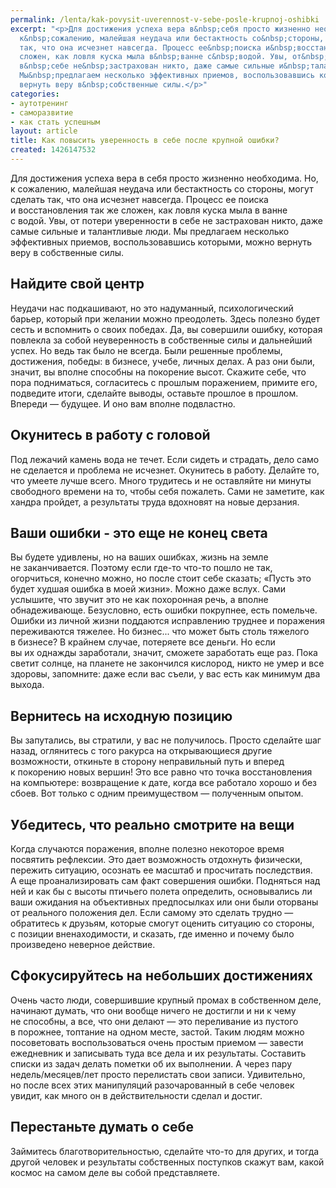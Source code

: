 ```yaml
---
permalink: /lenta/kak-povysit-uverennost-v-sebe-posle-krupnoj-oshibki
excerpt: "<p>Для достижения успеха вера в&nbsp;себя просто жизненно необходима. Но,
  к&nbsp;сожалению, малейшая неудача или бестактность со&nbsp;стороны, могут сделать
  так, что она исчезнет навсегда. Процесс ее&nbsp;поиска и&nbsp;восстановления так&nbsp;же
  сложен, как ловля куска мыла в&nbsp;ванне с&nbsp;водой. Увы, от&nbsp;потери уверенности
  в&nbsp;себе не&nbsp;застрахован никто, даже самые сильные и&nbsp;талантливые люди.
  Мы&nbsp;предлагаем несколько эффективных приемов, воспользовавшись которыми, можно
  вернуть веру в&nbsp;собственные силы.</p>"
categories:
- аутотренинг
- саморазвитие
- как стать успешным
layout: article
title: Как повысить уверенность в себе после крупной ошибки?
created: 1426147532
---
```

Для достижения успеха вера в себя просто жизненно необходима. Но, к сожалению, малейшая неудача или бестактность со стороны, могут сделать так, что она исчезнет навсегда. Процесс ее поиска и восстановления так же сложен, как ловля куска мыла в ванне с водой. Увы, от потери уверенности в себе не застрахован никто, даже самые сильные и талантливые люди. Мы предлагаем несколько эффективных приемов, воспользовавшись которыми, можно вернуть веру в собственные силы.

## Найдите свой центр ##

Неудачи нас подкашивают, но это надуманный, психологический барьер, который при желании можно преодолеть. Здесь полезно будет сесть и вспомнить о своих победах. Да, вы совершили ошибку, которая повлекла за собой неуверенность в собственные силы и дальнейший успех. Но ведь так было не всегда. Были решенные проблемы, достижения, победы: в бизнесе, учебе, личных делах. А раз они были, значит, вы вполне способны на покорение высот. Скажите себе, что пора подниматься, согласитесь с прошлым поражением, примите его, подведите итоги, сделайте выводы, оставьте прошлое в прошлом. Впереди — будущее. И оно вам вполне подвластно.

## Окунитесь в работу с головой ##

Под лежачий камень вода не течет. Если сидеть и страдать, дело само не сделается и проблема не исчезнет. Окунитесь в работу. Делайте то, что умеете лучше всего. Много трудитесь и не оставляйте ни минуты свободного времени на то, чтобы себя пожалеть. Сами не заметите, как хандра пройдет, а результаты труда вдохновят на новые дерзания.

## Ваши ошибки - это еще не конец света ##

Вы будете удивлены, но на ваших ошибках, жизнь на земле не заканчивается. Поэтому если где-то что-то пошло не так, огорчиться, конечно можно, но после стоит себе сказать; «Пусть это будет худшая ошибка в моей жизни». Можно даже вслух. Сами услышите, что звучит это не как похоронная речь, а вполне обнадеживающе. Безусловно, есть ошибки покрупнее, есть помельче. Ошибки из личной жизни поддаются исправлению труднее и поражения переживаются тяжелее. Но бизнес... что может быть столь тяжелого в бизнесе? В крайнем случае, потеряете все деньги. Но если вы их однажды заработали, значит, сможете заработать еще раз. Пока светит солнце, на планете не закончился кислород, никто не умер и все здоровы, запомните: даже если вас съели, у вас есть как минимум два выхода.

## Вернитесь на исходную позицию ##

Вы запутались, вы стратили, у вас не получилось. Просто сделайте шаг назад, оглянитесь с того ракурса на открывающиеся другие возможности, откиньте в сторону неправильный путь и вперед к покорению новых вершин! Это все равно что точка восстановления на компьютере: возвращение к дате, когда все работало хорошо и без сбоев. Вот только с одним преимуществом — полученным опытом.

## Убедитесь, что реально смотрите на вещи ##

Когда случаются поражения, вполне полезно некоторое время посвятить рефлексии. Это дает возможность отдохнуть физически, пережить ситуацию, осознать ее масштаб и просчитать последствия. А еще проанализировать сам факт совершения ошибки. Подняться над ней и как бы с высоты птичьего полета определить, основывались ли ваши ожидания на объективных предпосылках или они были оторваны от реального положения дел. Если самому это сделать трудно — обратитесь к друзьям, которые смогут оценить ситуацию со стороны, с позиции вненаходимости, и сказать, где именно и почему было произведено неверное действие.

## Сфокусируйтесь на небольших достижениях ##

Очень часто люди, совершившие крупный промах в собственном деле, начинают думать, что они вообще ничего не достигли и ни к чему не способны, а все, что они делают — это переливание из пустого в порожнее, топтание на одном месте, застой. Таким людям можно посоветовать воспользоваться очень простым приемом — завести ежедневник и записывать туда все дела и их результаты. Составить списки из задач делать пометки об их выполнении. А через пару недель/месяцев/лет просто перелистать свои записи. Удивительно, но после всех этих манипуляций разочарованный в себе человек увидит, как много он в действительности сделал и достиг.

## Перестаньте думать о себе ##

Займитесь благотворительностью, сделайте что-то для других, и тогда другой человек и результаты собственных поступков скажут вам, какой космос на самом деле вы собой представляете.
